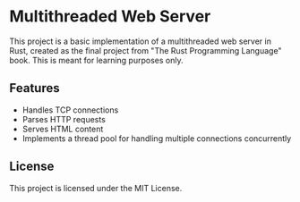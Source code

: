 
# Multithreaded Web Server

This project is a basic implementation of a multithreaded web server in Rust, created as the final project from "The Rust Programming Language" book.
This is meant for learning purposes only.

## Features

- Handles TCP connections
- Parses HTTP requests
- Serves HTML content
- Implements a thread pool for handling multiple connections concurrently

## License

This project is licensed under the MIT License.
